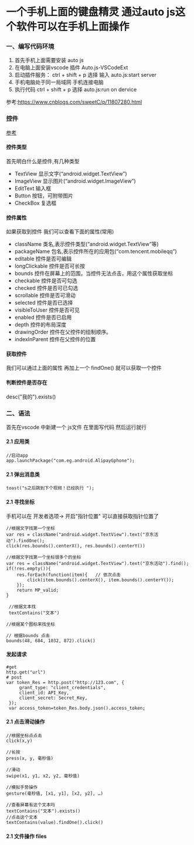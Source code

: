 ﻿# 一个手机上面的键盘精灵  通过auto js这个软件可以在手机上面操作

### 一、编写代码环境
   1. 首先手机上面需要安装 auto js
   2. 在电脑上面安装vscode 插件 Auto.js-VSCodeExt
   3. 启动插件服务： ctrl + shift + p  选择 输入 auto.js:start server
   4. 手机电脑处于同一局域网 手机连接电脑
   5. 执行代码 ctrl + shift + p 选择  auto.js:run on dervice
   
   参考:https://www.cnblogs.com/sweetC/p/11807280.html

### 控件
   [参考](https://blog.csdn.net/m0_54850952/article/details/123120543)
   
   #### 控件类型
   首先明白什么是控件,有几种类型
   * TextView 显示文字(“android.widget.TextView”)
   * ImageView 显示图片(“android.widget.ImageView”)
   * EditText 输入框
   * Button 按钮，可附带图片
   * CheckBox 复选框

   #### 控件属性
   如果获取到控件  我们可以查看下面的属性(常用)
   * className 类名,表示控件类型(“android.widget.TextView”等)
   * packageName 包名,表示控件所在的应用包(“com.tencent.mobileqq”)
   * editable 控件是否可编辑
   * longClickable 控件是否可长按
   * bounds 控件在屏幕上的范围，当控件无法点击，用这个属性获取坐标
   * checkable 控件是否可勾选
   * checked 控件是否可已勾选
   * scrollable 控件是否可滑动
   * selected 控件是否已选择
   * visibleToUser 控件是否可见
   * enabled 控件是否已启用
   * depth 控件的布局深度
   * drawingOrder 控件在父控件的绘制顺序。
   * indexInParent 控件在父控件的位置

   #### 获取控件
   我们可以通过上面的属性 再加上一个 findOne()  就可以获取一个控件

   #### 判断控件是否存在
   desc("我的").exists()

### 二、语法
   首先在vscode 中新建一个 js文件 在里面写代码 然后运行就行




   #### 2.1 应用类
   ```text
   //启动app
   app.launchPackage("com.eg.android.AlipayGphone");

```
   

   #### 2.1 弹出消息类
   ```text
   toast("s之后跳到下个视频！已经执行 ");

```

   #### 2.1 寻找坐标
   手机可以在  开发者选项-> 开启"指针位置" 可以直接获取指针位置了
   
   ```text
   //根据文字找第一个坐标
   var res = className("android.widget.TextView").text("京东活动").findOne();
   click(res.bounds().centerX(), res.bounds().centerY())
   
   //根据文字找第一个坐标很多个的坐标
   var res = className("android.widget.TextView").text("京东活动").find();
   if(!res.empty()){                
       res.forEach(function(item){   // 依次点击
           click(item.bounds().centerX(), item.bounds().centerY());
       });
       return MP_valid;
   }

    //根据文本找
    textContains("文本")

   //根据某个图标来找坐标
   
   // 根据bounds 点击
   bounds(48, 684, 1032, 872).click()
```

   #### 发起请求
   ```test
   #get
   http.get("url")
   # post
   var token_Res = http.post("http://123.com", {
        grant_type: "client_credentials",
        client_id: API_Key,
        client_secret: Secret_Key,
    });
    var access_token=token_Res.body.json().access_token;

   ```

   #### 2.1 点击滑动操作
   ```test
   //根据坐标点点击
   click(x,y)
   
   //长按
   press(x, y, 毫秒值)

   //滑动
   swipe(x1, y1, x2, y2, 毫秒值)
   
   //模拟手势操作
   gesture(毫秒值, [x1, y1], [x2, y2], …)

   //查看屏幕有这个文本吗
   textContains("文本").exists()
   //点击这个文本
   textContains(value).findOne().click()
   
```
   
   #### 2.1 文件操作 files
   ```text
   

```

